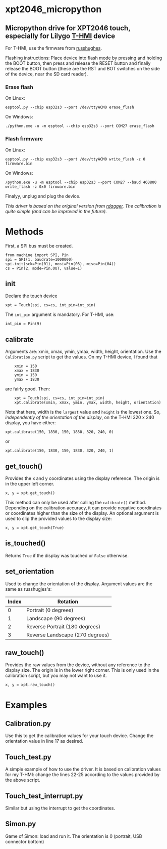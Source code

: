 # xpt2046_micropython
## Micropython drive for XPT2046 touch, especially for Lilygo [T-HMI](https://github.com/Xinyuan-LilyGO/T-HMI/tree/master) device

For T-HMI, use the firmware from [russhughes](https://github.com/russhughes/s3lcd/tree/c666663ea9ce005ca8271c470c389054274f0192/firmware/S3LCD_OCT_16M). 

Flashing instructions: Place device into flash mode by pressing and holding the BOOT button, then press and release the RESET button and finally release the BOOT button (these are the RST and BOT switches on the side of the device, near the SD card reader).

### Erase flash

On Linux:
```
esptool.py --chip esp32s3 --port /dev/ttyACM0 erase_flash
```
On Windows:
```
./python.exe -u -m esptool --chip esp32s3 --port COM27 erase_flash
```

### Flash firmware

On Linux:
```
esptool.py --chip esp32s3 --port /dev/ttyACM0 write_flash -z 0 firmware.bin
```
On Windows:
```
/python.exe -u -m esptool --chip esp32s3 --port COM27 --baud 460800 write_flash -z 0x0 firmware.bin
```
Finalyy, unplug and plug the device.

*This driver is based on the original version from [rdagger](https://github.com/rdagger/micropython-ili9341/blob/d080d5bac95c0da972b26e3599f56bb0311d9ebd/xpt2046.py). The calibration is quite simple (and can be improved in the future).*

# Methods
First, a SPI bus must be created.
```
from machine import SPI, Pin
spi = SPI(1, baudrate=1000000)
spi.init(sck=Pin(01), mosi=Pin(03), miso=Pin(04))
cs = Pin(2, mode=Pin.OUT, value=1) 
```

## init
Declare the touch device
```
xpt = Touch(spi, cs=cs, int_pin=int_pin)
```
The `int_pin` argument is mandatory. For T-HMI, use:
```
int_pin = Pin(9)
```

## calibrate
Arguments are: xmin, xmax, ymin, ymax, width, height, orientation. Use the `Calibration.py` script to get the values. On my T-HMI device, I found that
```
    xmin = 150
    xmax = 1830
    ymin = 150
    ymax = 1830
```
are fairly good. Then:
```
    xpt = Touch(spi, cs=cs, int_pin=int_pin)
    xpt.calibrate(xmin, xmax, ymin, ymax, width, height, orientation)
```
Note that here, width is the `largest` value and `height` is the lowest one. So, *independently of the orientation of the display*, on the T-HMI 320 x 240 display, you have either:
```
xpt.calibrate(150, 1830, 150, 1830, 320, 240, 0)
```
or
```
xpt.calibrate(150, 1830, 150, 1830, 320, 240, 1)
```

## get_touch()
Provides the x and y coordinates using the display reference. The origin is in the upper left corner.
```
x, y = xpt.get_touch()
```
This method can only be used after calling the `calibrate()` method. Depending on the calibration accuracy, it can provide negative coordinates or coordinates higher than the size of the display. An optional argument is used to clip the provided values to the display size:
```
x, y = xpt.get_touch(True)
```

## is_touched()
Returns `True` if the display was touched or `False` otherwise.

## set_orientation
Used to change the orientation of the display. Argument values are the same as russhugjes's:

Index | Rotation
----- | --------
0     | Portrait (0 degrees)
1     | Landscape (90 degrees)
2     | Reverse Portrait (180 degrees)
3     | Reverse Landscape (270 degrees)

## raw_touch()
Provides the raw values from the device, without any reference to the display size. The origin is in the lower right corner. This is only used in the calibration script, but you may not want to use it.
```
x, y = xpt.raw_touch()
```

# Examples
## Calibration.py
Use this to get the calibration values for your touch device. Change the orientation value in line 17 as desired.

## Touch_test.py
A simple example of how to use the driver. It is based on calibration values for my T-HMI: change the lines 22-25 according to the values provided by the above script.

## Touch_test_interrupt.py
Similar but using the interrupt to get the coordinates.

## Simon.py
Game of Simon: load and run it. The orientation is 0 (portrait, USB connector bottom)
